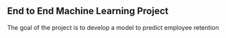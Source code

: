 ## End to End Machine Learning Project 
The goal of the project is to develop a model to predict employee retention